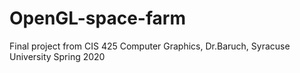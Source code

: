 # OpenGL-space-farm
Final project from CIS 425 Computer Graphics, Dr.Baruch, Syracuse University Spring 2020
